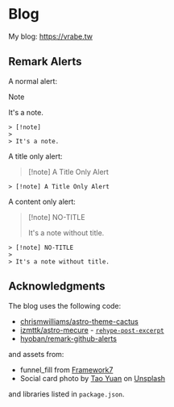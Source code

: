 # Blog

My blog: <https://vrabe.tw>

## Remark Alerts

A normal alert:

> [!note]
>
> It's a note.

```
> [!note]
>
> It's a note.
```

A title only alert:

> [!note] A Title Only Alert

```
> [!note] A Title Only Alert
```

A content only alert:

> [!note] NO-TITLE
>
> It's a note without title.

```
> [!note] NO-TITLE
>
> It's a note without title.
```

## Acknowledgments

The blog uses the following code:

- [chrismwilliams/astro-theme-cactus](https://github.com/chrismwilliams/astro-theme-cactus)
- [izmttk/astro-mecure](https://github.com/izmttk/astro-mecure) - [`rehype-post-excerpt`](https://github.com/izmttk/astro-mecure/blob/main/plugins/rehype/rehype-post-excerpt.ts)
- [hyoban/remark-github-alerts](https://github.com/hyoban/remark-github-alerts)

and assets from:

- funnel_fill from [Framework7](https://framework7.io/icons/)
- Social card photo by [Tao Yuan](https://unsplash.com/@peek_a_boo_who) on [Unsplash](https://unsplash.com/photos/a-computer-monitor-and-keyboard-Ecr9tGTuBio)

and libraries listed in `package.json`.
